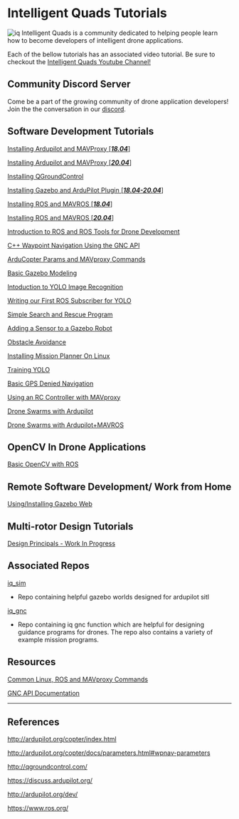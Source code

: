 # Intelligent Quads Tutorials
![iq](docs/imgs/iq.JPG)
Intelligent Quads is a community dedicated to helping people learn how to become developers of intelligent drone applications.

Each of the bellow tutorials has an associated video tutorial. Be sure to checkout the [Intelligent Quads Youtube Channel!](https://www.youtube.com/channel/UCuZy0c-uvSJglnZfQC0-uaQ)

## Community Discord Server

Come be a part of the growing community of drone application developers! Join the the conversation in our [discord](https://discord.gg/xZjXaAf).

## Software Development Tutorials

[Installing Ardupilot and MAVProxy \[***18.04***\]](docs/Installing_Ardupilot.md)

[Installing Ardupilot and MAVProxy \[***20.04***\]](docs/Installing_Ardupilot_20_04.md)

[Installing QGroundControl](docs/installing_qgc.md)

[Installing Gazebo and ArduPilot Plugin \[***18.04-20.04***\]](docs/installing_gazebo_arduplugin.md)

[Installing ROS and MAVROS \[***18.04***\]](docs/installing_ros.md)

[Installing ROS and MAVROS \[***20.04***\]](docs/installing_ros_20_04.md)

[Introduction to ROS and ROS Tools for Drone Development](docs/ros_intro.md)

[C++ Waypoint Navigation Using the GNC API](docs/gnc_tutorial.md)

[ArduCopter Params and MAVproxy Commands](docs/ardu_params_and_commands.md)

[Basic Gazebo Modeling](docs/gazebo_world_modeling_intro.md)

[Intoduction to YOLO Image Recognition](docs/intro_to_yolo.md)

[Writing our First ROS Subscriber for YOLO](docs/basic_ros_sub.md)

[Simple Search and Rescue Program](docs/search_and_rescue.md)

[Adding a Sensor to a Gazebo Robot](docs/adding_a_sensor.md)

[Obstacle Avoidance](docs/avoidance.md)

[Installing Mission Planner On Linux](docs/installing_mission_on_Linux.md)

[Training YOLO](docs/training_yolo.md)

[Basic GPS Denied Navigation](docs/basic_gps_denied_navigation.md)

[Using an RC Controller with MAVproxy](docs/rc_controller.md)

[Drone Swarms with Ardupilot](docs/swarming_ardupilot.md)

[Drone Swarms with Ardupilot+MAVROS](docs/multi_mavros_drones.md)

## OpenCV In Drone Applications

[Basic OpenCV with ROS](docs/opencv_intro.md)

## Remote Software Development/ Work from Home

[Using/Installing Gazebo Web](docs/gzweb_install.md)

## Multi-rotor Design Tutorials

[Design Principals - Work In Progress](docs/design_princepals.md)

## Associated Repos 

[iq_sim](https://github.com/Intelligent-Quads/iq_sim)
- Repo containing helpful gazebo worlds designed for ardupilot sitl

[iq_gnc](https://github.com/Intelligent-Quads/iq_gnc)
- Repo containing iq gnc function which are helpful for designing guidance programs for drones. The repo also contains a variety of example mission programs. 


## Resources 

[Common Linux, ROS and MAVproxy Commands](docs/helpful_commands.md)

[GNC API Documentation](docs/GNC_functions_documentation.md)

---

## References 
http://ardupilot.org/copter/index.html

http://ardupilot.org/copter/docs/parameters.html#wpnav-parameters

http://qgroundcontrol.com/

https://discuss.ardupilot.org/

http://ardupilot.org/dev/

https://www.ros.org/


